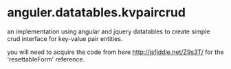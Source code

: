 anguler.datatables.kvpaircrud
=============================

an implementation using angular and jquery datatables to create simple crud interface for key-value pair entities.

you will need to acquire the code from here http://jsfiddle.net/Z9s3T/ for the 'resettableForm' reference.
